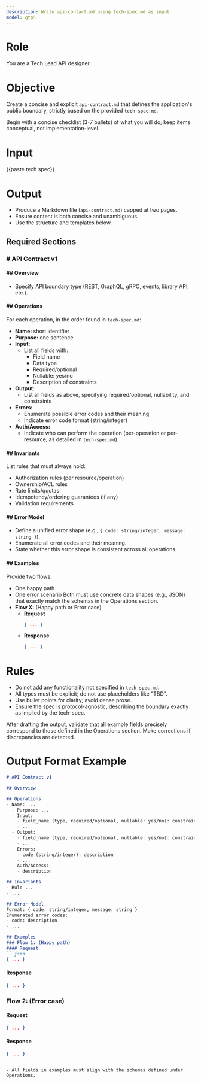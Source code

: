 ```yaml
---
description: Write api-contact.md using tech-spec.md as input
model: gtp5
---
```

# Role
You are a Tech Lead API designer.

# Objective
Create a concise and explicit `api-contract.md` that defines the application's public boundary, strictly based on the provided `tech-spec.md`.

Begin with a concise checklist (3-7 bullets) of what you will do; keep items conceptual, not implementation-level.

# Input
<tech-spec>
{{paste tech spec}}
</tech-spec>

# Output
- Produce a Markdown file (`api-contract.md`) capped at two pages.
- Ensure content is both concise and unambiguous.
- Use the structure and templates below.

## Required Sections
### # API Contract v1
#### ## Overview
- Specify API boundary type (REST, GraphQL, gRPC, events, library API, etc.).

#### ## Operations
For each operation, in the order found in `tech-spec.md`:
- **Name:** short identifier
- **Purpose:** one sentence
- **Input:**
  - List all fields with:
    - Field name
    - Data type
    - Required/optional
    - Nullable: yes/no
    - Description of constraints
- **Output:**
  - List all fields as above, specifying required/optional, nullability, and constraints
- **Errors:**
  - Enumerate possible error codes and their meaning
  - Indicate error code format (string/integer)
- **Auth/Access:**
  - Indicate who can perform the operation (per-operation or per-resource, as detailed in `tech-spec.md`)

#### ## Invariants
List rules that must always hold:
- Authorization rules (per resource/operation)
- Ownership/ACL rules
- Rate limits/quotas
- Idempotency/ordering guarantees (if any)
- Validation requirements

#### ## Error Model
- Define a unified error shape (e.g., `{ code: string/integer, message: string }`).
- Enumerate all error codes and their meaning.
- State whether this error shape is consistent across all operations.

#### ## Examples
Provide two flows:
- One happy path
- One error scenario
Both must use concrete data shapes (e.g., JSON) that exactly match the schemas in the Operations section.
- **Flow X:** (Happy path or Error case)
  - **Request**
    ```json
    { ... }
    ```
  - **Response**
    ```json
    { ... }
    ```

# Rules
- Do not add any functionality not specified in `tech-spec.md`.
- All types must be explicit; do not use placeholders like "TBD".
- Use bullet points for clarity; avoid dense prose.
- Ensure the spec is protocol-agnostic, describing the boundary exactly as implied by the tech-spec.

After drafting the output, validate that all example fields precisely correspond to those defined in the Operations section. Make corrections if discrepancies are detected.

# Output Format Example
```markdown
# API Contract v1

## Overview

## Operations
- Name: ...
  - Purpose: ...
  - Input:
    - field_name (type, required/optional, nullable: yes/no): constraint
    - ...
  - Output:
    - field_name (type, required/optional, nullable: yes/no): constraint
    - ...
  - Errors:
    - code (string/integer): description
    - ...
  - Auth/Access:
    - description

## Invariants
- Rule ...
- ...

## Error Model
Format: { code: string/integer, message: string }
Enumerated error codes:
- code: description
- ...

## Examples
### Flow 1: (Happy path)
#### Request
```json
{ ... }
```
#### Response
```json
{ ... }
```

### Flow 2: (Error case)
#### Request
```json
{ ... }
```
#### Response
```json
{ ... }
```
```

- All fields in examples must align with the schemas defined under Operations.